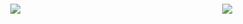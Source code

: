 <html lang="de-DE">
  <head>
   <meta charset="utf-8">
  </head>

<div    style="position:absolute; top: 6px; margin-left: 3px; width: 340px; height: 196px;>
  	  <a href="https://www.hs-bremen.de/person/schmatz/"> 
    	   <img id="INT-Logo" src="https://webshare.hs-bremen.de/f/68a43f882844470e8f31/?dl=1">
  	  </a>
</div>

<div     style="position:absolute; top: 6px; margin-left: 342px; width: 670px; height: 196px>
  	  <a href="https://www.hs-bremen.de/die-hsb/fakultaeten/elektrotechnik-und-informatik/labore/labor-fuer-elektromagnetische-vertraeglichkeit/">
    	   <img id="EMV-Labor" src="https://webshare.hs-bremen.de/f/fab66224e9fb4998af47/?dl=1">      	        
  	  </a>
</div>

</body>

</html>

